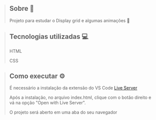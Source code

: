 > ## Sobre 📖
>
> Projeto para estudar o Display grid e algumas animações 🚀

> ## Tecnologias utilizadas 💻
>
> HTML
>
> CSS

> ## Como executar ⚙️
> É necessário a instalação da extensão do VS Code [Live Server](https://marketplace.visualstudio.com/items?itemName=ritwickdey.LiveServer)
>
> Após a instalação, no arquivo index.html, clique com o botão direito e vá na opção "Open with Live Server".
>
> O projeto será aberto em uma aba do seu navegador
